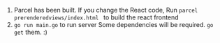 1. Parcel has been built. If you change the React code, Run 
```parcel prerenderedviews/index.html ```
to build the react frontend
2. ```go run main.go``` to run server
Some dependencies will be required. ```go get``` them. :)
